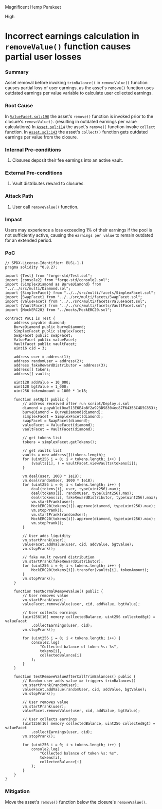 Magnificent Hemp Parakeet

High

# Incorrect earnings calculation in `removeValue()` function causes partial user losses

### Summary

Asset removal before invoking `trimBalance()` in `removeValue()` function causes partial loss of user earnings, as the asset's `remove()` function uses outdated earnings per value variable to calculate user collected earnings.

### Root Cause

In [`ValueFacet.sol:190`](https://github.com/sherlock-audit/2025-04-burve/blob/main/Burve/src/multi/facets/ValueFacet.sol#L190) the asset's `remove()` function is invoked prior to the closure's `removeValue()`. (resulting in outdated earnings per value calculations)
In [`Asset.sol:114`](https://github.com/sherlock-audit/2025-04-burve/blob/main/Burve/src/multi/Asset.sol#L114) the asset's `remove()` function invoke `collect` function.
In [`Asset.sol:143`](https://github.com/sherlock-audit/2025-04-burve/blob/main/Burve/src/multi/Asset.sol#L143) the asset's `collect()` function gets outdated earnings per value from the closure.


### Internal Pre-conditions

1. Closures deposit their fee earnings into an active vault.

### External Pre-conditions

1. Vault distributes reward to closures.

### Attack Path

1. User call `removeValue()` function.

### Impact

Users may experience a loss exceeding 1% of their earnings if the pool is not sufficiently active, causing the `earnings per value` to remain outdated for an extended period.


### PoC

```solidity
// SPDX-License-Identifier: BUSL-1.1
pragma solidity ^0.8.27;

import {Test} from "forge-std/Test.sol";
import {console2} from "forge-std/console2.sol";
import {SimplexDiamond as BurveDiamond} from "../../src/multi/Diamond.sol";
import {SimplexFacet} from "../../src/multi/facets/SimplexFacet.sol";
import {SwapFacet} from "../../src/multi/facets/SwapFacet.sol";
import {ValueFacet} from "../../src/multi/facets/ValueFacet.sol";
import {VaultFacet} from "../../src/multi/facets/VaultFacet.sol";
import {MockERC20} from "../mocks/MockERC20.sol";

contract PoC1 is Test {
    address payable diamond;
    BurveDiamond public burveDiamond;
    SimplexFacet public simplexFacet;
    SwapFacet public swapFacet;
    ValueFacet public valueFacet;
    VaultFacet public vaultFacet;
    uint16 cid = 3;

    address user = address(1);
    address randomUser = address(2);
    address fakeRewardDistributor = address(3);
    address[] tokens;
    address[] vaults;

    uint128 addValue = 10_000;
    uint128 bgtValue = 1_000;
    uint256 tokenAmount = 1000 * 1e18;

    function setUp() public {
        // address received after run script/Deploy.s.sol
        diamond = payable(0xa513E6E4b8f2a923D98304ec87F64353C4D5C853);
        burveDiamond = BurveDiamond(diamond);
        simplexFacet = SimplexFacet(diamond);
        swapFacet = SwapFacet(diamond);
        valueFacet = ValueFacet(diamond);
        vaultFacet = VaultFacet(diamond);

        // get tokens list
        tokens = simplexFacet.getTokens();

        // get vaults list
        vaults = new address[](tokens.length);
        for (uint256 i = 0; i < tokens.length; i++) {
            (vaults[i], ) = vaultFacet.viewVaults(tokens[i]);
        }

        vm.deal(user, 1000 * 1e18);
        vm.deal(randomUser, 1000 * 1e18);
        for (uint256 i = 0; i < tokens.length; i++) {
            deal(tokens[i], user, type(uint256).max);
            deal(tokens[i], randomUser, type(uint256).max);
            deal(tokens[i], fakeRewardDistributor, type(uint256).max);
            vm.startPrank(user);
            MockERC20(tokens[i]).approve(diamond, type(uint256).max);
            vm.stopPrank();
            vm.startPrank(randomUser);
            MockERC20(tokens[i]).approve(diamond, type(uint256).max);
            vm.stopPrank();
        }

        // User adds liquidity
        vm.startPrank(user);
        valueFacet.addValue(user, cid, addValue, bgtValue);
        vm.stopPrank();

        // fake vault reward distribution
        vm.startPrank(fakeRewardDistributor);
        for (uint256 i = 0; i < tokens.length; i++) {
            MockERC20(tokens[i]).transfer(vaults[i], tokenAmount);
        }
        vm.stopPrank();
    }

    function testNormalRemoveValue() public {
        // User removes value
        vm.startPrank(user);
        valueFacet.removeValue(user, cid, addValue, bgtValue);

        // User collects earnings
        (uint256[16] memory collectedBalance, uint256 collectedBgt) = valueFacet
            .collectEarnings(user, cid);
        vm.stopPrank();

        for (uint256 i = 0; i < tokens.length; i++) {
            console2.log(
                "Collected balance of token %s: %s",
                tokens[i],
                collectedBalance[i]
            );
        }
    }

    function testRemoveValueAfterCallTrimBalances() public {
        // Random user adds value => triggers trimBalances()
        vm.startPrank(randomUser);
        valueFacet.addValue(randomUser, cid, addValue, bgtValue);
        vm.stopPrank();

        // User removes value
        vm.startPrank(user);
        valueFacet.removeValue(user, cid, addValue, bgtValue);

        // User collects earnings
        (uint256[16] memory collectedBalance, uint256 collectedBgt) = valueFacet
            .collectEarnings(user, cid);
        vm.stopPrank();

        for (uint256 i = 0; i < tokens.length; i++) {
            console2.log(
                "Collected balance of token %s: %s",
                tokens[i],
                collectedBalance[i]
            );
        }
    }
}

```

### Mitigation

Move the asset's `remove()` function below the closure's `removeValue()`.
